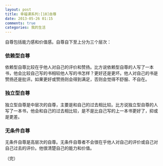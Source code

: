 ```yaml
---
layout: post
title: 幸福课系列:[18]自尊
date: 2013-05-26 01:15
comments: true
categories: 我的生活
---
```

自尊包括能力感和价值感。自尊自下至上分为三个层次：
### 依赖型自尊
依赖型自尊比较在乎他人对自己的评价和赞扬。比方说依赖型自尊的人写了一本书，他会比较自己写的书相较他人写的书怎样？更好还是更坏。他人对自己的书是赞扬还是批评。如果更好或赞扬则会得到满足，否则会觉得不舒服、不自在。

### 独立型自尊
独立型自尊是中层次的自尊，主要是和自己的过去相比较。比方说独立型自尊的人写了一本书，他会和自己的过去相比较，是不是比自己写的上一本书更好了，抑或是更差。

<!-- more -->
### 无条件自尊
无条件自尊是高层次的自尊。无条件自尊者不会很在乎他人对自己的评价或自己对自己过去的评价。他很清楚自己的能力和价值。

（完）
